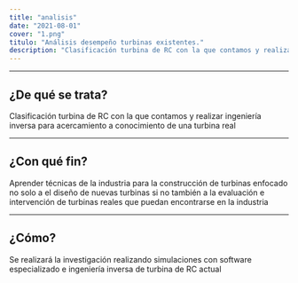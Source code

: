 ```yaml
---
title: "analisis"
date: "2021-08-01"
cover: "1.png"
titulo: "Análisis desempeño turbinas existentes."
description: "Clasificación turbina de RC con la que contamos y realizar ingeniería inversa para acercamiento a conocimiento de una turbina real"
---
```



***

## ¿De qué se trata?

Clasificación turbina de RC con la que contamos y realizar ingeniería inversa para acercamiento a conocimiento de una turbina real

***

## ¿Con qué fin?

Aprender técnicas de la industria para la construcción de turbinas enfocado no solo a el diseño de nuevas turbinas  si no también a la evaluación  e intervención de turbinas reales que puedan encontrarse en la industria

***

## ¿Cómo?

Se realizará la investigación realizando simulaciones con software especializado e ingeniería inversa de turbina de RC actual
